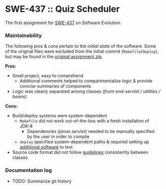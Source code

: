 # SWE-437 :: Quiz Scheduler

The first assignment for [SWE-437](https://cs.gmu.edu/~offutt/classes/437/index.html) on Software Evolution. 

### Maintainability 

The following pros & cons pertain to the _initial state_ of the software. Some of the original files were excluded from the initial commit (`Makefile`/`deploy`), but may be found in the [original assignment zip](original.zip).

**Pros:**

* Small project, easy to comprehend
    * Additional comments helped to compartmentalize logic & provide concise summaries of components
* Logic was clearly separated among classes _(front-end-servlet / utilities / beans)_

**Cons:**

* Build/deploy systems were system-dependent
    * `Makefile` did not work out-of-the-box with a fresh installation of JDK-8
        * Dependencies _(javax.servlet)_ needed to be manually specified by the user in order to compile
    * `deploy` specified system-dependent paths & required setting up [additional software](https://piazza.com/class/jqwfp37y1ap78x?cid=30) to test
* Source code format did not follow [guidelines](https://www.oracle.com/technetwork/java/javase/documentation/codeconvtoc-136057.html) consistently between classes

### Documentation log

* TODO: Summarize git history